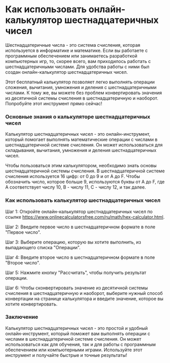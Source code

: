 Как использовать онлайн-калькулятор шестнадцатеричных чисел
===========================================================

Шестнадцатеричные числа - это система счисления, которая используется в информатике и математике. Если вы работаете с программным обеспечением или занимаетесь разработкой компьютерных игр, то, скорее всего, вам приходилось работать с шестнадцатеричными числами. Для удобства работы с ними был создан онлайн-калькулятор шестнадцатеричных чисел.

Этот бесплатный калькулятор позволяет легко выполнять операции сложения, вычитания, умножения и деления с шестнадцатеричными числами. К тому же, вы можете без проблем конвертировать значения из десятичной системы счисления в шестнадцатеричную и наоборот. Попробуйте этот инструмент прямо сейчас!

### Основные знания о калькуляторе шестнадцатеричных чисел

Калькулятор шестнадцатеричных чисел - это онлайн-инструмент, который помогает выполнять математические операции с числами в шестнадцатеричной системе счисления. Он может использоваться для складывания, вычитания, умножения и деления шестнадцатеричных чисел.

Чтобы пользоваться этим калькулятором, необходимо знать основы шестнадцатеричной системы счисления. В шестнадцатеричной системе счисления используется 16 цифр: от 0 до 9 и от A до F. Чтобы обозначить число, которое больше 9, используются буквы от A до F, где A соответствует числу 10, B - числу 11, C - числу 12, и так далее.

### Как использовать калькулятор шестнадцатеричных чисел

Шаг 1: Откройте онлайн-калькулятор шестнадцатеричных чисел по ссылке <https://www.onlinecalculatorsfree.com/ru/math/hex-calculator.html>.

Шаг 2: Введите первое число в шестнадцатеричном формате в поле "Первое число".

Шаг 3: Выберите операцию, которую вы хотите выполнить, из выпадающего списка "Операции".

Шаг 4: Введите второе число в шестнадцатеричном формате в поле "Второе число".

Шаг 5: Нажмите кнопку "Рассчитать", чтобы получить результат операции.

Шаг 6: Чтобы сконвертировать значение из десятичной системы счисления в шестнадцатеричную и наоборот, выберите нужный способ конвертации на странице калькулятора и введите значение, которое вы хотите конвертировать.

### Заключение

Калькулятор шестнадцатеричных чисел - это простой и удобный онлайн-инструмент, который поможет вам выполнять операции с числами в шестнадцатеричной системе счисления. Он может использоваться как для обучения, так и для работы с программным обеспечением или компьютерными играми. Используйте этот инструмент и получайте быстрые и точные результаты!